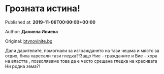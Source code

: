 
# Грозната истина!

Published at: **2019-11-06T00:00:00+00:00**

Author: **Даниела Илиева**

Original: [btvnovinite.bg](https://btvnovinite.bg/az-reporterut/zamarsyavane/groznata-istina_536990.html)

Дали дарителите, помогнали за изграждането на тази чешма и място за отдих, биха харесали тази гледка?!Защо Ние - гражданите и Вие - хора на властта , позволяваме това да е често срещана гледка на красивата Ни родна зема?!
